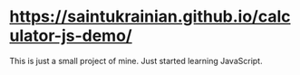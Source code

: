 # https://saintukrainian.github.io/calculator-js-demo/
This is just a small project of mine. Just started learning JavaScript.

